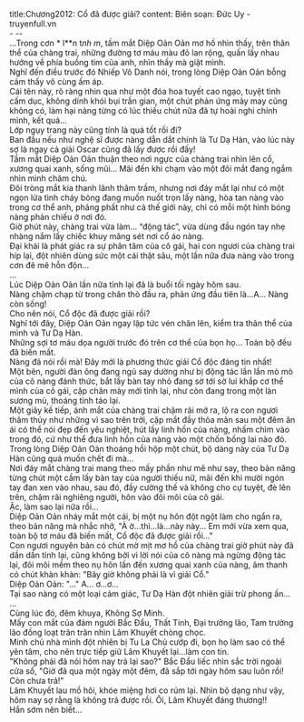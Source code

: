 title:Chương2012: Cổ đã được giải?
content:
Biên soạn: Đức Uy - truyenfull.vn<br>- --<br>...Trong cơn * l**n t*nh m*, tầm mắt Diệp Oản Oản mơ hồ nhìn thấy, trên thân thể của chàng trai, những đường tơ máu màu đỏ lan rộng, quấn lấy nhau hướng về phía buồng tim của anh, nhìn thấy mà giật mình.<br>Nghĩ đến điều trước đó Nhiếp Vô Danh nói, trong lòng Diệp Oản Oản bỗng cảm thấy vô cùng ấm áp.<br>Cái tên này, rõ ràng nhìn qua như một đóa hoa tuyết cao ngạo, tuyệt tình cấm dục, không dính khói bụi trần gian, một chút phản ứng mảy may cũng không có, làm hại nàng từng có lúc thiếu chút nữa đã tự hoài nghi chính mình, kết quả...<br>Lớp ngụy trang này cũng tính là quá tốt rồi đi?<br>Ban đầu nếu như nghệ sĩ được nàng dẫn dắt chính là Tư Dạ Hàn, vào lúc này sợ là ngay cả giải Oscar cũng đã lấy được rồi đấy!<br>Tầm mắt Diệp Oản Oản thuận theo nơi ngực của chàng trai nhìn lên cổ, xương quai xanh, sống mũi... Mãi đến khi chạm vào một đôi mắt đang ngắm nhìn mình chăm chú.<br>Đôi tròng mắt kia thanh lãnh thâm trầm, nhưng nơi đáy mắt lại như có một ngọn lửa tình cháy bỏng đang muốn nuốt trọn lấy nàng, hòa tan nàng vào trong cơ thể anh, phảng phất như cả thế giới này, chỉ có mỗi một hình bóng nàng phản chiếu ở nơi đó.<br>Giờ phút này, chàng trai vừa làm... “động tác”, vừa dùng đầu ngón tay nhẹ nhàng nắm lấy chiếc khuy măng sét nơi cổ áo nàng.<br>Đại khái là phát giác ra sự phân tâm của cô gái, hai con ngươi của chàng trai híp lại, đột nhiên dùng sức một cái thật sâu, một lần nữa đưa nàng vào trong cơn đê mê hỗn độn...<br>...<br>Lúc Diệp Oản Oản lần nữa tỉnh lại đã là buổi tối ngày hôm sau.<br>Nàng chậm chạp từ trong chăn thò đầu ra, phản ứng đầu tiên là...A... Nàng còn sống!<br>Cho nên nói, Cổ độc đã được giải rồi?<br>Nghĩ tới đây, Diệp Oản Oản ngay lập tức vén chăn lên, kiểm tra thân thể của mình và Tư Dạ Hàn.<br>Những sợi tơ máu dọa người trước đó trên cơ thể của bọn họ... Toàn bộ đều đã biến mất.<br>Nàng đã nói rồi mà! Đây mới là phương thức giải Cổ độc đáng tin nhất!<br>Một bên, người đàn ông đang ngủ say dường như bị động tác lần lần mò mò của cô nàng đánh thức, bắt lấy bàn tay nhỏ đang sờ tới sờ lui khắp cơ thể mình của cô gái, cặp chân mày mới tỉnh lại, như còn đang trong một làn sương mù, thoáng tỉnh táo lại.<br>Một giây kế tiếp, ánh mắt của chàng trai chậm rãi mở ra, lộ ra con ngươi thâm thúy như những vì sao trên trời, cặp mắt đầy thỏa mãn sau một đêm ân ái có thể nói đẹp đến yêu nghiệt, hút lấy linh hồn của nàng, nhấm chìm vào trong đó, cứ như thể đưa linh hồn của nàng vào một chốn bồng lai nào đó.<br>Trong lòng Diệp Oản Oản thoáng hồi hộp một chút, bộ dáng này của Tư Dạ Hàn cũng quá muốn chết đi mà...<br>Nơi đáy mắt chàng trai mang theo mấy phần như mê như say, theo bản năng từng chút một cầm lấy bàn tay của người thiếu nữ, mãi đến khi mười ngón tay đan xen vào nhau, sau đó, đầy cường thế và không cho cự tuyệt, đè lên trên, chậm rãi nghiêng người, hôn vào đôi môi của cô gái.<br>Ặc, làm sao lại nữa rồi...<br>Diệp Oản Oản nháy mắt một cái, bị một nụ hôn đột ngột làm cho ngẩn ra, theo bản năng mà nhắc nhở, "À ờ...thì...là...này này... Em mới vừa xem qua, toàn bộ tơ máu đã biến mất, Cổ độc đã được giải rồi..."<br>Con ngươi nguyên bản có chút mờ mịt mơ hồ của chàng trai giờ phút này đã dần dần tỉnh lại, cũng không bởi vì lời nói của cô nàng mà ngừng động tác lại, đôi môi mềm theo nụ hôn lần đến xương quai xanh của nàng, âm thanh có chút khàn khàn: "Bây giờ không phải là vì giải Cổ."<br>Diệp Oản Oản: "..." A... ơ...ơ...<br>Tại sao nàng có một loại cảm giác, Tư Dạ Hàn đột nhiên giải trừ phong ấn...<br>...<br>Cùng lúc đó, đêm khuya, Không Sợ Minh.<br>Mấy con mắt của đám người Bắc Đẩu, Thất Tinh, Đại trưởng lão, Tam trưởng lão đồng loạt trân trân nhìn Lâm Khuyết chòng chọc.<br>Minh chủ nhà mình đột nhiên bị Tu La Chủ cướp đi, bọn họ làm sao có thể yên tâm, cho nên trực tiếp giữ Lâm Khuyết lại...làm con tin.<br>"Không phải đã nói hôm nay trả lại sao?" Bắc Đẩu liếc nhìn sắc trời ngoài cửa sổ, "Giờ đã qua một ngày một đêm, đã sắp tới ngày hôm sau luôn rồi! Còn chưa trả!"<br>Lâm Khuyết lau mồ hôi, khóe miệng hơi co rúm lại. Nhìn bộ dạng như vậy, hôm nay sợ rằng là không trả được rồi. Ôi, Lâm Khuyết đáng thương!!<br>Hắn sớm nên biết...